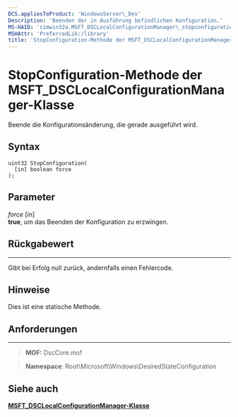 ```yaml
---
DCS.appliesToProduct: 'WindowsServer\_Dev'
Description: 'Beenden der in Ausführung befindlichen Konfiguration.'
MS-HAID: 'cimwin32a.MSFT_DSCLocalConfigurationManager\_stopconfiguration'
MSHAttr: 'PreferredLib:/library'
title: 'StopConfiguration-Methode der MSFT_DSCLocalConfigurationManager-Klasse'
---
```


# StopConfiguration-Methode der MSFT_DSCLocalConfigurationManager-Klasse

Beende die Konfigurationsänderung, die gerade ausgeführt wird.

Syntax
------

```mof
uint32 StopConfiguration(
  [in] boolean force
);
```

Parameter
----------

*force* \[in\]  
**true**, um das Beenden der Konfiguration zu erzwingen.

## Rückgabewert
------------

Gibt bei Erfolg null zurück, andernfalls einen Fehlercode.

## Hinweise

Dies ist eine statische Methode.

## Anforderungen
------------
>**MOF:** DscCore.mof

>**Namespace**: Root\Microsoft\Windows\DesiredStateConfiguration


## Siehe auch


[**MSFT_DSCLocalConfigurationManager-Klasse**](msft-dsclocalconfigurationmanager.md)


 

 





<!--HONumber=Apr16_HO2-->


